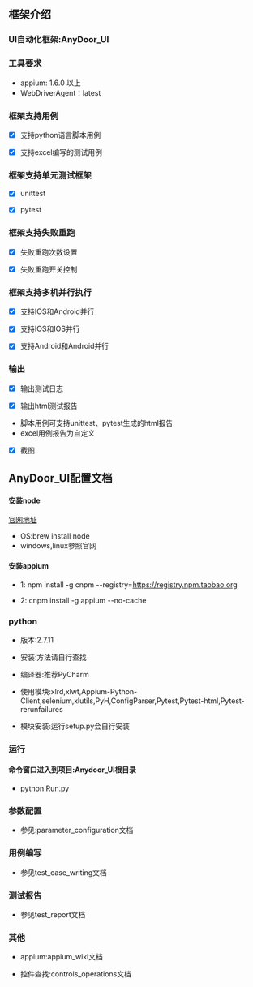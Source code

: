 ## 框架介绍
### UI自动化框架:AnyDoor_UI

### 工具要求
* appium: 1.6.0 以上
* WebDriverAgent：latest

### 框架支持用例

- [x] 支持python语言脚本用例

- [x] 支持excel编写的测试用例

### 框架支持单元测试框架

- [x] unittest

- [x] pytest

### 框架支持失败重跑

- [x] 失败重跑次数设置

- [x] 失败重跑开关控制

### 框架支持多机并行执行
- [x] 支持IOS和Android并行

- [x] 支持IOS和IOS并行

- [x] 支持Android和Android并行

### 输出

- [x] 输出测试日志

- [x] 输出html测试报告

* 脚本用例可支持unittest、pytest生成的html报告
* excel用例报告为自定义

- [x] 截图

## AnyDoor_UI配置文档

#### 安装node

[官网地址](https://nodejs.org/en/download/)

* OS:brew install node
* windows,linux参照官网

#### 安装appium

* 1: npm install -g cnpm --registry=https://registry.npm.taobao.org

* 2: cnpm install -g appium --no-cache

### python

* 版本:2.7.11

* 安装:方法请自行查找

* 编译器:推荐PyCharm

* 使用模块:xlrd,xlwt,Appium-Python-Client,selenium,xlutils,PyH,ConfigParser,Pytest,Pytest-html,Pytest-rerunfailures  

* 模块安装:运行setup.py会自行安装

### 运行
#### 命令窗口进入到项目:Anydoor_UI根目录
* python Run.py

### 参数配置

* 参见:parameter_configuration文档

### 用例编写

* 参见test_case_writing文档

### 测试报告

* 参见test_report文档

### 其他

* appium:appium_wiki文档

* 控件查找:controls_operations文档